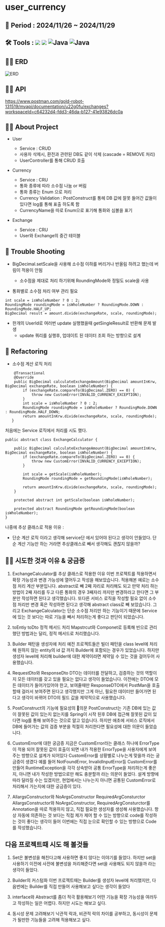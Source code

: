 # user_currency
## 🥅 Period : 2024/11/26 ~ 2024/11/29
## 🛠️ Tools : <img src="https://img.shields.io/badge/mysql-4479A1?style=for-the-badge&logo=mysql&logoColor=white"> <img src="https://img.shields.io/badge/spring-6DB33F?style=for-the-badge&logo=github&logoColor=Green"> <img alt="Java" src ="https://img.shields.io/badge/Java-007396.svg?&style=for-the-badge&logo=Java&logoColor=white"/>  <img alt="Java" src ="https://img.shields.io/badge/intellijidea-000000.svg?&style=for-the-badge&logo=intellijidea&logoColor=white"/>

## 👨‍💻 ERD 
![ERD](https://github.com/user-attachments/assets/7593c7b1-3609-472a-bb77-bf1858a49a07)
## 👨‍💻 API 
<a href> https://www.postman.com/gold-robot-131519/myapi/documentation/u22g0fu/exchanges?workspaceId=c64232d4-fdd3-46da-b127-41e93826dc0a</a-href>
## 👨‍💻 About Project 
- User 
  - Service : CRUD
  - 사용자 삭제시, 환전과 관련된 DB도 같이 삭제 (cascade = REMOVE 처리)
  - UserController를 통해 CRUD 호출 

- Currency
  - Service : CRU 
  - 통화 종류에 따라 소수점 나눔 or 버림
  - 통화 종류는 Enum 으로 처리
  - Currency Validation : PostConstruct를 통헤 DB 값에 잘못 들어간 값들이 있다면 log를 통해 표출 하도록 함
  - CurrencyName을 따로 Enum으로 표기해 통화와 심볼을 표기 

- Exchange 
  - Service : CRU 
  - User와 Exchange의 중간 테이블 
   
## 🥵 Trouble Shooting
- BigDecimal.setScale을 사용해 소수점 이하를 버리거나 반올림 하려고 했는데 버림이 적용이 안됨 
  - 소수점을 제대로 처리 하기위해 RoundingMode와 정밀도 scale을 사용 

- 통화별로 소수점 처리 여부 관리 필요 
```
int scale = isWholeNumber ? 0 : 2;
RoundingMode roundingMode = isWholeNumber ? RoundingMode.DOWN : RoundingMode.HALF_UP;
BigDecimal result = amount.divide(exchangeRate, scale, roundingMode); 
``` 
- 한개의 UserId로 여러번 update 실행했을때 getSingleResult로 반환해 문제 발생
  - update 쿼리를 실행후, 업데이트 된 데이터 조회 하는 방향으로 설계 

## 🚀 Refactoring
- 소수점 계산 로직 처리 
```
    @Transactional
    @Override
    public BigDecimal calculateExchangeAmount(BigDecimal amountInKrw, BigDecimal exchangeRate, boolean isWholeNumber) {
        if (exchangeRate.compareTo(BigDecimal.ZERO) == 0) {
            throw new CustomError(INVALID_CURRENCY_EXCEPTION);
        }
        int scale = isWholeNumber ? 0 : 2;
        RoundingMode roundingMode = isWholeNumber ? RoundingMode.DOWN : RoundingMode.HALF_DOWN;
        return amountInKrw.divide(exchangeRate, scale, roundingMode);
   }
```
처음에는 Service 로직에서 처리를 시도 했다. 

```
public abstract class ExchangeCalculator {

    public BigDecimal calculateExchangeAmount(BigDecimal amountInKrw, BigDecimal exchangeRate, boolean isWholeNumber) {
        if (exchangeRate.compareTo(BigDecimal.ZERO) == 0) {
            throw new CustomError(INVALID_CURRENCY_EXCEPTION);
        }

        int scale = getScale(isWholeNumber);
        RoundingMode roundingMode = getRoundingMode(isWholeNumber);

        return amountInKrw.divide(exchangeRate, scale, roundingMode);
    }

    protected abstract int getScale(boolean isWholeNumber);

    protected abstract RoundingMode getRoundingMode(boolean isWholeNumber);
}
```
나중에 추상 클래스로 적용 
이유 : 
- 단순 계산 로직 이라고 생각해 service단 에서 있어야 된다고 생각이 안들었다. 단순 계산 기능만 하는 거라면 추상클래스로 빼서 생각해도 괜찮지 않을까? 
   
## 👨‍💻 시도한 것과 이유 & 궁금증 
1. ExchangeCalculator를 추상 클래스로 적용한 이유 
이번 프로젝트를 적용하면서 확장 가능성과 변경 가능성에 열어두고 작성을 해보았습니다. 
적용해본 예로는 소수점 처리 계산 부분입니다. 
abstract로 빼 2째 자리로 처리해도 되고 만약 처리 하는 방법이 2째 자리를 두고 다른 통화의 경우 3째자리 까지만 변경하라고 한다면 그 부분만 작성하면 된다고 생각했습니다. 
또다른 서비스 로직을 작성할 필요 없이 소수점 처리만 변경 혹은 작성하면 된다고 생각해 abstract class로 빼 보았습니다. 
그리고 ExchangeCalculator는 단순 소수점 처리만 하는 기능이기 때문에 Service에 있는 것 보다는 따로 기능을 빼서 처리하는게 좋다고 판단이 되었습니다. 

2. toEntiy toDto 
정적 메서드 처리 
Mapstrcut와 Componet로 등록해 빈으로 관리했던 방법과는 달리, 정적 메서드로 처리했습니다. 

3. Builder 패턴을 생성자에 처리 
예전 프로젝트들은 빌더 패턴을 class level에 처리해 원하지 않는 entity의 id 값 까지 Builder에 포함되는 경우가 있었습니다. 
하지만 생성자 level에 처리해 builder에 대한 제약이라면 제약일 수 있는 것을 걸어두어 사용했습니다. 

4. RequestDto와 ResponseDto 
DTO는 데이터를 전달하고, 검증하는 것의 역할이지 모든 데이터를 갖고 있을 필요는 없다고 생각이 들었습니다. 
이전에는 DTO에 모든 데이터가 들어가있어야 한고, 보여줄때만 ResponseDTO에서 PostMan을 호출할때 걸러서 보여주면 된다고 생각했지만 그게 아닌,
필요한 데이터만 들어가면 된다고 생각이 바뀌어 DTO의 필드 값을 제약적으로 사용했습니다.

5. PostConstruct의 기능에 필요성의 의문 
PostConstruct는 기존 DB에 있는 값이 잘못된 값이 있는지 없는지를 Spring이 시작 된후 DB에 접근해 잘못된 값이 있다면 
log를 통해 보여주는 것으로 알고 있습니다. 
하지만 애초에 서비스 로직에서 DB에 들어가는 값의 검증 부분을 적절히 처리한다면 필요성에 대한 의문이 들었습니다. 

6. CustomError에 대한 궁금증 
지금은 CustomError라는 클래스 하나에 ErrorType이 적용 되어 잘못된 값이 호출이 되면 내가 적용한 ErrorType을 사용자에게 보여주는 방향으로 설계가 되어있다 
CustomError를 상황별로 나누는게 맞을까 라는 궁금증이 생겼다 
예를 들어 NotFoundError, InvalidInputError등 CustomError를 만들어 RuntimeException을 각각 상속받아 공통 ErrorType을 처리하는게 좋은지, 
아니면 내가 작성한 방법으로만 해도  충분할까 라는 의문이 들었다. 
설계 방향에 따라 달라질 수는 있겠지만, 현업에서는 나누는지 아니면 공통된 CustomError로 처리해서 가는지에 대한 궁금증이 있다. 

7. AllargsConstructor와 NoArgsConstructor RequiredArgConsturctor
AllargsConstructor와 NoArgsConstructor, RequiredArgConsturctor를 Annotation을 따로 적용하지 않고, 직접 필요한 생성자를 생성해 사용했습니다.
항상 자동에 의존하는 것 보다는 직접 제가 제어 할 수 있는 방향으로 code를 작성하는 것이 좋다는 생각이 들어 이번에는 직접 눈으로 확인할 수 있는 방향으로
Code를 작성했습니다. 

## 다음 프로젝트때 시도 해 볼것들 
1. Set은 불변성을 해친다고해 사용하면 좋지 않다는 이야기를 들었다. 하지만 set을 사용하기 이전에 사전에 불변성을 처리해준다면 set을 사용해도 되지 않을까 라는 생각이 들었다.

2. Builder의 커스텀화 
이번 프로젝트때는 Builder를 생성자 level에 처리했지만, 다음번에는 Builder를 직접 만들어 사용해보고 싶다는 생각이 들었다 

3. interface와 Abstract를 좀더 적극 활용해보기 
어떤 기능을 확장 가능성을 여러두고 작성하는 일은 어렵다. 하지만 시도는 해보고 싶다. 

4. 동시성 문제 고려해보기 
낙관적 락과, 비관적 락의 차이를 공부하고, 동시성이 문제가 될만한 기능들을 고려해 적용해보고 싶다.    


